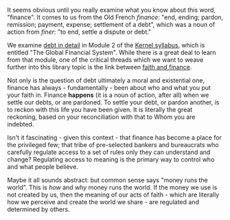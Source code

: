 It seems obvious until you really examine what you know about this word, "finance". It comes to us from the Old French *finance*: "end, ending; pardon, remission; payment, expense; settlement of a debt", which was a noun of action from *finer*: "to end, settle a dispute or debt."

We examine [debt in detail](https://www.kernel.community/en/learn/module-2/debt) in Module 2 of the [Kernel syllabus](https://www.kernel.community/en/learn/module-2), which is entitled "The Global Financial System". While there is a great deal to learn from that module, one of the critical threads which we want to weave further into this library topic is the link between [faith and finance](https://www.kernel.community/en/learn/module-1/playdough-protocols/#faith-and-finance). 

Not only is the question of debt ultimately a moral and existential one, finance has always - fundamentally - been about who and what you put your faith in. Finance **happens** (it is a noun of action, after all) when we settle our debts, or are pardoned. To settle your debt, or pardon another, is to reckon with this life you have been given. It is literally the great reckoning, based on your reconciliation with that to Whom you are indebted.

Isn't it fascinating - given this context - that finance has become a place for the privileged few; that tribe of pre-selected bankers and bureaucrats who carefully regulate access to a set of rules only they can understand and change? Regulating access to meaning is the primary way to control who and what people believe. 

Maybe it all sounds abstract: but common sense says "money runs the world". This is *how* and *why* money runs the world. If the money we use is not created by us, then the meaning of our acts of faith - which are literally how we perceive and create the world we share - are regulated and determined by others.